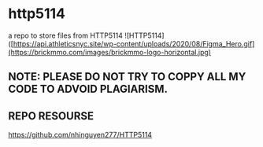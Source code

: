 # http5114
a repo to store files from HTTP5114
![HTTP5114]([https://api.athleticsnyc.site/wp-content/uploads/2020/08/Figma_Hero.gif](https://brickmmo.com/images/brickmmo-logo-horizontal.jpg)

## NOTE: PLEASE DO NOT TRY TO COPPY ALL MY CODE TO ADVOID PLAGIARISM.

## REPO RESOURSE 
https://github.com/nhinguyen277/HTTP5114
